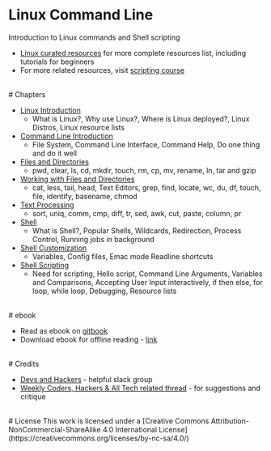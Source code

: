 # <a name="linux-command-line"></a>Linux Command Line

Introduction to Linux commands and Shell scripting

* [Linux curated resources](https://github.com/learnbyexample/scripting_course/blob/master/Linux_curated_resources.md) for more complete resources list, including tutorials for beginners
* For more related resources, visit [scripting course](https://github.com/learnbyexample/scripting_course)

<br>
# <a name="chapters"></a>Chapters

* [Linux Introduction](./Linux_Introduction.md)
  * What is Linux?, Why use Linux?, Where is Linux deployed?, Linux Distros, Linux resource lists
* [Command Line Introduction](./Command_Line_Introduction.md)
  * File System, Command Line Interface, Command Help, Do one thing and do it well
* [Files and Directories](./Files_and_Directories.md)
  * pwd, clear, ls, cd, mkdir, touch, rm, cp, mv, rename, ln, tar and gzip
* [Working with Files and Directories](./Working_with_Files_and_Directories.md)
  * cat, less, tail, head, Text Editors, grep, find, locate, wc, du, df, touch, file, identify, basename, chmod
* [Text Processing](./Text_Processing.md)
  * sort, uniq, comm, cmp, diff, tr, sed, awk, cut, paste, column, pr
* [Shell](./Shell.md)
  * What is Shell?, Popular Shells, Wildcards, Redirection, Process Control, Running jobs in background
* [Shell Customization](./Shell_Customization.md)
  * Variables, Config files, Emac mode Readline shortcuts
* [Shell Scripting](./Shell_Scripting.md)
  * Need for scripting, Hello script, Command Line Arguments, Variables and Comparisons, Accepting User Input interactively, if then else, for loop, while loop, Debugging, Resource lists

<br>
# <a name="ebook"></a>ebook

* Read as ebook on [gitbook](https://learnbyexample.gitbooks.io/linux-command-line/content/index.html)
* Download ebook for offline reading - [link](https://www.gitbook.com/book/learnbyexample/linux-command-line/details)

<br>
# <a name="credits"></a>Credits

* [Devs and Hackers](http://slack.devup.in/) - helpful slack group
* [Weekly Coders, Hackers & All Tech related thread](https://www.reddit.com/r/india/search?q=Weekly+Coders%2C+Hackers+%26+All+Tech+related+thread+author%3Aavinassh&amp;restrict_sr=on&amp;sort=new&amp;t=all) - for suggestions and critique

<br>
# <a name="license"></a>License
This work is licensed under a [Creative Commons Attribution-NonCommercial-ShareAlike 4.0 International License](https://creativecommons.org/licenses/by-nc-sa/4.0/)
